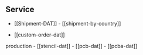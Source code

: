 
## Service 

- [[Shipment-DAT]] - [[shipment-by-country]]

- [[custom-order-dat]]

production - [[stencil-dat]] - [[pcb-dat]] - [[pcba-dat]]